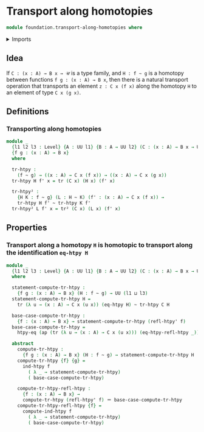 # Transport along homotopies

```agda
module foundation.transport-along-homotopies where
```

<details><summary>Imports</summary>

```agda
open import foundation.action-on-identifications-functions
open import foundation.function-extensionality
open import foundation.homotopy-induction
open import foundation.transport-along-higher-identifications
open import foundation.universe-levels

open import foundation-core.homotopies
open import foundation-core.identity-types
open import foundation-core.transport-along-identifications
```

</details>

## Idea

If `C : (x : A) → B x → 𝒰` is a type family, and `H : f ~ g` is a homotopy
between functions `f g : (x : A) → B x`, then there is a natural transport
operation that transports an element `z : C x (f x)` along the homotopy `H` to
an element of type `C x (g x)`.

## Definitions

### Transporting along homotopies

```agda
module _
  {l1 l2 l3 : Level} {A : UU l1} {B : A → UU l2} (C : (x : A) → B x → UU l3)
  {f g : (x : A) → B x}
  where

  tr-htpy :
    (f ~ g) → ((x : A) → C x (f x)) → ((x : A) → C x (g x))
  tr-htpy H f' x = tr (C x) (H x) (f' x)

  tr-htpy² :
    {H K : f ~ g} (L : H ~ K) (f' : (x : A) → C x (f x)) →
    tr-htpy H f' ~ tr-htpy K f'
  tr-htpy² L f' x = tr² (C x) (L x) (f' x)
```

## Properties

### Transport along a homotopy `H` is homotopic to transport along the identification `eq-htpy H`

```agda
module _
  {l1 l2 l3 : Level} {A : UU l1} {B : A → UU l2} (C : (x : A) → B x → UU l3)
  where

  statement-compute-tr-htpy :
    {f g : (x : A) → B x} (H : f ~ g) → UU (l1 ⊔ l3)
  statement-compute-tr-htpy H =
    tr (λ u → (x : A) → C x (u x)) (eq-htpy H) ~ tr-htpy C H

  base-case-compute-tr-htpy :
    {f : (x : A) → B x} → statement-compute-tr-htpy (refl-htpy' f)
  base-case-compute-tr-htpy =
    htpy-eq (ap (tr (λ u → (x : A) → C x (u x))) (eq-htpy-refl-htpy _))

  abstract
    compute-tr-htpy :
      {f g : (x : A) → B x} (H : f ~ g) → statement-compute-tr-htpy H
    compute-tr-htpy {f} {g} =
      ind-htpy f
        ( λ _ → statement-compute-tr-htpy)
        ( base-case-compute-tr-htpy)

    compute-tr-htpy-refl-htpy :
      {f : (x : A) → B x} →
      compute-tr-htpy (refl-htpy' f) ＝ base-case-compute-tr-htpy
    compute-tr-htpy-refl-htpy {f} =
      compute-ind-htpy f
        ( λ _ → statement-compute-tr-htpy)
        ( base-case-compute-tr-htpy)
```
